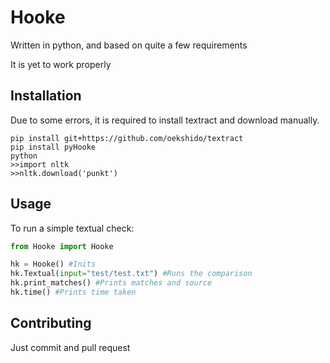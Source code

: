 # Hooke
Written in python, and based on quite a few requirements
  
It is yet to work properly

## Installation
Due to some errors, it is required to install textract and download manually.
```
pip install git+https://github.com/oekshido/textract
pip install pyHooke
python
>>import nltk
>>nltk.download('punkt')
```

## Usage
To run a simple textual check:
```python
from Hooke import Hooke

hk = Hooke() #Inits
hk.Textual(input="test/test.txt") #Runs the comparison
hk.print_matches() #Prints matches and source
hk.time() #Prints time taken
```

## Contributing
Just commit and pull request
